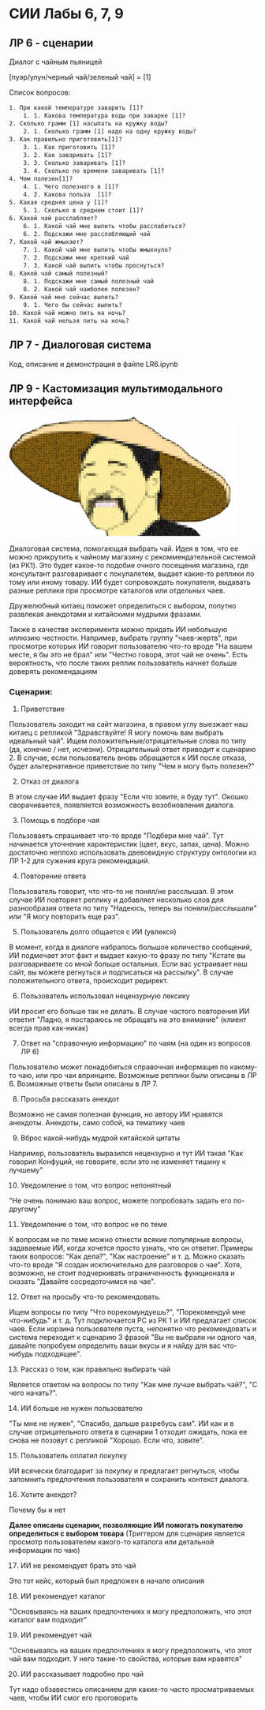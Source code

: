 # СИИ Лабы 6, 7, 9

## ЛР 6 - сценарии
Диалог с чайным пьяницей

[пуэр/улун/черный чай/зеленый чай] = [1]

Список вопросов:

	1. При какой температуре заварить [1]?
		1. 1. Какова температура воды при заварке [1]?
	2. Сколько грамм [1] насыпать на кружку воды?
		2. 1. Сколько грамм [1] надо на одну кружку воды?
	3. Как правильно приготовить[1]?
		3. 1. Как приготовить [1]?
		3. 2. Как заваривать [1]?
		3. 3. Сколько заваривать [1]?
		3. 4. Сколько по времени заваривать [1]?
	4. Чем полезен[1]?
		4. 1. Чего полезного в [1]?
		4. 2. Какова польза  [1]?
	5. Какая средняя цена у [1]?
		5. 1. Сколько в среднем стоит [1]?
	6. Какой чай расслабляет?
		6. 1. Какой чай мне выпить чтобы расслабиться?
		6. 2. Подскажи мне расслабляющий чай
	7. Какой чай жмыхает?
		7. 1. Какой чай мне выпить чтобы жмыхнуло?
		7. 2. Подскажи мне крепкий чай
		7. 3. Какой чай выпить чтобы проснуться?
	8. Какой чай самый полезный?
		8. 1. Подскажи мне самый полезный чай
		8. 2. Какой чай наиболее полезен?
	9. Какой чай мне сейчас выпить?
		9. 1. Чего бы сейчас выпить?
	10. Какой чай можно пить на ночь?
	11. Какой чай нельзя пить на ночь?
  
  ## ЛР 7 - Диалоговая система
  Код, описание и демонстрация в файле LR6.ipynb
  
  ## ЛР 9 - Кастомизация мультимодального интерфейса
  ![Image alt](https://github.com/priest9494/sii-lr6-9/blob/master/teaman.jpg)
  
  Диалоговая система, помогающая выбрать чай. Идея в том, что ее можно прикрутить к чайному магазину с рекоммендательной системой (из РК1).
Это будет какое-то подобие очного посещения магазина, где консультант разговаривает с покупалетем, выдает какие-то реплики по тому или иному товару. ИИ будет сопровождать покупателя, выдавать разные реплики при просмотре каталогов или отдельных чаев.

Дружелюбный китаец поможет определиться с выбором, попутно развлекая анекдотами и китайскими мудрыми фразами. 

Также в качестве эксперимента можно придать ИИ небольшую иллюзию честности. Например, выбрать группу "чаев-жертв", при просмотре которых ИИ говорит пользователю что-то вроде "На вашем месте, я бы это не брал" или "Честно говоря, этот чай не очень". Есть вероятность, что после таких реплик пользователь начнет больше доверять рекомендациям

### Сценарии:
1. Приветствие

Пользователь заходит на сайт магазина, в правом углу выезжает наш китаец с репликой "Здравствуйте! Я могу помочь вам выбрать идеальный чай". Ищем положительные/отрицательные слова по типу (да, конечно / нет, исчезни). Отрицательный ответ приводит к сценарию 2. В случае, если пользователь вновь обращается к ИИ после отказа, будет альтернативное приветствие по типу "Чем я могу быть полезен?"

2. Отказ от диалога

В этом случае ИИ выдает фразу "Если что зовите, я буду тут". Окошко сворачивается, появляется возможность возобновления диалога.

3. Помощь в подборе чая

Пользоваеть спрашивает что-то вроде "Подбери мне чай". Тут начинается уточнение характеристик (цвет, вкус, запах, цена). Можно достаточно неплохо использовать двевовидную структуру онтологии из ЛР 1-2 для сужения круга рекомендаций.

4. Повторение ответа

Пользователь говорит, что что-то не понял/не расслышал. В этом случае ИИ повторяет реплику и добавляет несколько слов для разнообразия ответа по типу "Надеюсь, теперь вы поняли/расслышали" или "Я могу повторить еще раз".

5. Пользователь долго общается с ИИ (увлекся)

В момент, когда в диалоге набралось большое количество сообщений, ИИ подмечает этот факт и выдает какую-то фразу по типу "Кстате вы разговариваете со мной больше остальных. Если вас устраивает наш сайт, вы можете регнуться и подписаться на рассылку". В случае положительного ответа, происходит редирект.

6. Пользователь использовал нецензурную лексику

ИИ просит его больше так не делать. В случае частого повторения ИИ ответит "Ладно, я постараюсь не обращать на это внимание" (клиент всегда прав как-никак)

7. Ответ на "справочную информацию" по чаям (на один из вопросов ЛР 6)

Пользователю может понадобиться справочная информация по какому-то чаю, или про чаи впринципе. Возможные реплики были описаны в ЛР 6. Возможные ответы были описаны в ЛР 7.

8. Просьба рассказать анекдот

Возможно не самая полезная функция, но автору ИИ нравятся анекдоты. Анекдоты, само собой, на тематику чаев

9. Вброс какой-нибудь мудрой китайской цитаты

Например, пользователь выразился нецензурно и тут ИИ такая "Как говорил Конфуций, не говорите, если это не изменяет тишину к лучшему"

10. Уведомление о том, что вопрос непонятный

"Не очень понимаю ваш вопрос, можете попробовать задать его по-другому"

11. Уведомление о том, что вопрос не по теме

К вопросам не по теме можно отнести всякие популярные вопросы, задаваемые ИИ, когда хочется просто узнать, что он ответит. Примеры таких вопросов: "Как дела?", "Как настроение" и т. д. Можно сказать что-то вроде "Я создан исключительно для разговоров о чае". Хотя, возможно, не стоит подчеркивать ограниченность функционала и сказать "Давайте сосредоточимся на чае".

12. Ответ на просьбу что-то рекомендовать.

Ищем вопросы по типу "Что порекомундуешь?", "Порекомендуй мне что-нибудь" и т. д. Тут подключается РС из РК 1 и ИИ предлагает список чаев. Если корзина пользователя пуста, непонятно что рекомендовать и система переходит к сценарию 3 фразой "Вы не выбрали ни одного чая, давайте попробуем определить ваши вкусы и я найду для вас что-нибудь подходящее".

13. Рассказ о том, как правильно выбирать чай

Является ответом на вопросы по типу "Как мне лучше выбрать чай?", "С чего начать?".

14. ИИ больше не нужен пользователю

"Ты мне не нужен", "Спасибо, дальше разребусь сам". ИИ как и в случае отрицательного ответа в сценарии 1 отходит ожидать, пока ее снова не позовут с репликой "Хорошо. Если что, зовите".

15. Пользователь оплатил покупку

ИИ всячески благодарит за покупку и предлагает регнуться, чтобы запомнить предпочтения пользователя и сохранить контекст диалога.

16. Хотите анекдот?

Почему бы и нет

<b>Далее описаны сценарии, позволяющие ИИ помогать покупателю определиться с выбором товара</b> (Триггером для сценария является просмотр пользователем какого-то каталога или детальной информации по чаю)

17. ИИ не рекомендует брать это чай

Это тот кейс, который был предложен в начале описания

18. ИИ рекомендует каталог

"Основываясь на ваших предпочтениях я могу предположить, что этот каталог вам подходит"

19. ИИ рекомендует чай

"Основываясь на ваших предпочтениях я могу предположить, что этот чай вам подходит. У него такие-то свойства, которые вам нравятся"

20. ИИ рассказывает подробно про чай

Тут надо обзавестись описанием для каких-то часто просматриваемых чаев, чтобы ИИ смог его проговорить 

